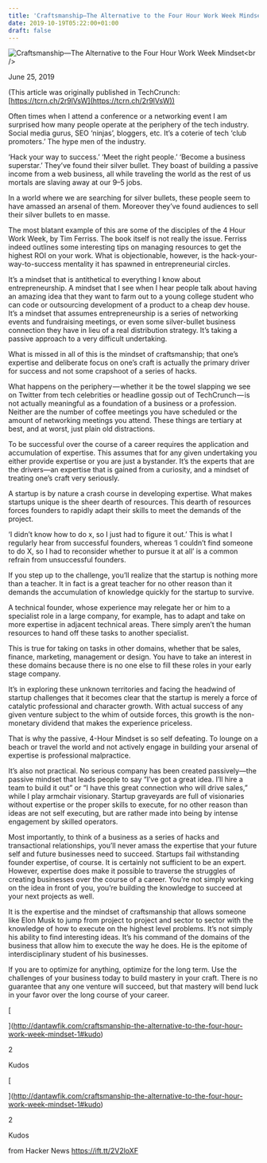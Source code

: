 ```yaml
---
title: 'Craftsmanship–The Alternative to the Four Hour Work Week Mindset'
date: 2019-10-19T05:22:00+01:00
draft: false
---
```


![](https://lightning.svbtle.com/cargo/icons/svbtle_logo-9d23a3cd9c04f70f55568656f4b02c0bc04f95439d8b42541dd3952887707644.png "Craftsmanship—The Alternative to the Four Hour Work Week Mindset<br /> ")  

June 25, 2019

(This article was originally published in TechCrunch: [https://tcrn.ch/2r9lVsW](https://tcrn.ch/2r9lVsW))

Often times when I attend a conference or a networking event I am surprised how many people operate at the periphery of the tech industry. Social media gurus, SEO ‘ninjas’, bloggers, etc. It’s a coterie of tech ‘club promoters.’ The hype men of the industry.

‘Hack your way to success.’ ‘Meet the right people.’ ‘Become a business superstar.’ They’ve found their silver bullet. They boast of building a passive income from a web business, all while traveling the world as the rest of us mortals are slaving away at our 9–5 jobs.

In a world where we are searching for silver bullets, these people seem to have amassed an arsenal of them. Moreover they’ve found audiences to sell their silver bullets to en masse.

The most blatant example of this are some of the disciples of the 4 Hour Work Week, by Tim Ferriss. The book itself is not really the issue. Ferriss indeed outlines some interesting tips on managing resources to get the highest ROI on your work. What is objectionable, however, is the hack-your-way-to-success mentality it has spawned in entrepreneurial circles.

It’s a mindset that is antithetical to everything I know about entrepreneurship. A mindset that I see when I hear people talk about having an amazing idea that they want to farm out to a young college student who can code or outsourcing development of a product to a cheap dev house. It’s a mindset that assumes entrepreneurship is a series of networking events and fundraising meetings, or even some silver-bullet business connection they have in lieu of a real distribution strategy. It’s taking a passive approach to a very difficult undertaking.

What is missed in all of this is the mindset of craftsmanship; that one’s expertise and deliberate focus on one’s craft is actually the primary driver for success and not some crapshoot of a series of hacks.

What happens on the periphery — whether it be the towel slapping we see on Twitter from tech celebrities or headline gossip out of TechCrunch — is not actually meaningful as a foundation of a business or a profession. Neither are the number of coffee meetings you have scheduled or the amount of networking meetings you attend. These things are tertiary at best, and at worst, just plain old distractions.

To be successful over the course of a career requires the application and accumulation of expertise. This assumes that for any given undertaking you either provide expertise or you are just a bystander. It’s the experts that are the drivers—an expertise that is gained from a curiosity, and a mindset of treating one’s craft very seriously.

A startup is by nature a crash course in developing expertise. What makes startups unique is the sheer dearth of resources. This dearth of resources forces founders to rapidly adapt their skills to meet the demands of the project.

‘I didn’t know how to do x, so I just had to figure it out.’ This is what I regularly hear from successful founders, whereas ‘I couldn’t find someone to do X, so I had to reconsider whether to pursue it at all’ is a common refrain from unsuccessful founders.

If you step up to the challenge, you’ll realize that the startup is nothing more than a teacher. It in fact is a great teacher for no other reason than it demands the accumulation of knowledge quickly for the startup to survive.

A technical founder, whose experience may relegate her or him to a specialist role in a large company, for example, has to adapt and take on more expertise in adjacent technical areas. There simply aren’t the human resources to hand off these tasks to another specialist.

This is true for taking on tasks in other domains, whether that be sales, finance, marketing, management or design. You have to take an interest in these domains because there is no one else to fill these roles in your early stage company.

It’s in exploring these unknown territories and facing the headwind of startup challenges that it becomes clear that the startup is merely a force of catalytic professional and character growth. With actual success of any given venture subject to the whim of outside forces, this growth is the non-monetary dividend that makes the experience priceless.

That is why the passive, 4-Hour Mindset is so self defeating. To lounge on a beach or travel the world and not actively engage in building your arsenal of expertise is professional malpractice.

It’s also not practical. No serious company has been created passively—the passive mindset that leads people to say “I’ve got a great idea. I’ll hire a team to build it out” or “I have this great connection who will drive sales,” while I play armchair visionary. Startup graveyards are full of visionaries without expertise or the proper skills to execute, for no other reason than ideas are not self executing, but are rather made into being by intense engagement by skilled operators.

Most importantly, to think of a business as a series of hacks and transactional relationships, you’ll never amass the expertise that your future self and future businesses need to succeed. Startups fail withstanding founder expertise, of course. It is certainly not sufficient to be an expert. However, expertise does make it possible to traverse the struggles of creating businesses over the course of a career. You’re not simply working on the idea in front of you, you’re building the knowledge to succeed at your next projects as well.

It is the expertise and the mindset of craftsmanship that allows someone like Elon Musk to jump from project to project and sector to sector with the knowledge of how to execute on the highest level problems. It’s not simply his ability to find interesting ideas. It’s his command of the domains of the business that allow him to execute the way he does. He is the epitome of interdisciplinary student of his businesses.

If you are to optimize for anything, optimize for the long term. Use the challenges of your business today to build mastery in your craft. There is no guarantee that any one venture will succeed, but that mastery will bend luck in your favor over the long course of your career.

[

](http://dantawfik.com/craftsmanship-the-alternative-to-the-four-hour-work-week-mindset-1#kudo)

2

Kudos

[

](http://dantawfik.com/craftsmanship-the-alternative-to-the-four-hour-work-week-mindset-1#kudo)

2

Kudos

  
  
from Hacker News https://ift.tt/2V2loXF